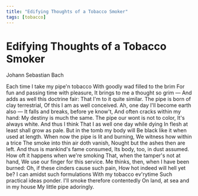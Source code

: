 ```yaml
---
title: "Edifying Thoughts of a Tobacco Smoker"
tags: [tobacco]
---
```


# Edifying Thoughts of a Tobacco Smoker

Johann Sebastian Bach

Each time I take my pipe'n tobacco
With goodly wad filled to the brim
For fun and passing time with pleasure,
It brings to me a thought so grim —
And adds as well this doctrine fair:
That I'm to it quite similar.
The pipe is born of clay terrestrial,
Of this I am as well conceived.
Ah, one day I'll become earth also —
It falls and breaks, before ye know't,
And often cracks within my hand:
My destiny is much the same.
The pipe our wont is not to color,
It's always white. And thus I think
That I as well one day while dying
In flesh at least shall grow as pale.
But in the tomb my body will
Be black like it when used at length.
When now the pipe is lit and burning,
We witness how within a trice
The smoke into thin air doth vanish,
Nought but the ashes then are left.
And thus is mankind's fame consumed,
Its body, too, in dust assumed.
How oft it happens when we're smoking
That, when the tamper's not at hand,
We use our finger for this service.
Me thinks, then, when I have been burned:
Oh, if these cinders cause such pain,
How hot indeed will hell yet be?
I can amidst such formulations
With my tobacco ev'rytime
Such practical ideas ponder.
I'll smoke therefore contentedly
On land, at sea and in my house
My little pipe adoringly.
